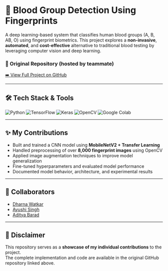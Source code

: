 # 🧬 Blood Group Detection Using Fingerprints

A deep learning-based system that classifies human blood groups (A, B, AB, O) using fingerprint biometrics. This project explores a **non-invasive**, **automated**, and **cost-effective** alternative to traditional blood testing by leveraging computer vision and deep learning.

### 🔗 Original Repository (hosted by teammate)
[➡️ View Full Project on GitHub](https://github.com/DharnaWatkar/Mini_Project)

---

## 🛠 Tech Stack & Tools

![Python](https://img.shields.io/badge/Python-3776AB?style=for-the-badge&logo=python&logoColor=white)
![TensorFlow](https://img.shields.io/badge/TensorFlow-FF6F00?style=for-the-badge&logo=tensorflow&logoColor=white)
![Keras](https://img.shields.io/badge/Keras-D00000?style=for-the-badge&logo=keras&logoColor=white)
![OpenCV](https://img.shields.io/badge/OpenCV-5C3EE8?style=for-the-badge&logo=opencv&logoColor=white)
![Google Colab](https://img.shields.io/badge/Google%20Colab-F9AB00?style=for-the-badge&logo=googlecolab&logoColor=black)

---

## ✨ My Contributions

- Built and trained a CNN model using **MobileNetV2 + Transfer Learning**  
- Handled preprocessing of over **8,000 fingerprint images** using OpenCV  
- Applied image augmentation techniques to improve model generalization  
- Fine-tuned hyperparameters and evaluated model performance  
- Documented model behavior, architecture, and experimental results  

---

## 👥 Collaborators

- [Dharna Watkar](https://github.com/DharnaWatkar)  
- [Ayushi Singh](https://github.com/ayushi9876)
- [Aditya Barad](https://github.com/AdityaBarad)
---

## 📌 Disclaimer

This repository serves as a **showcase of my individual contributions** to the project.  
The complete implementation and code are available in the original GitHub repository linked above.
